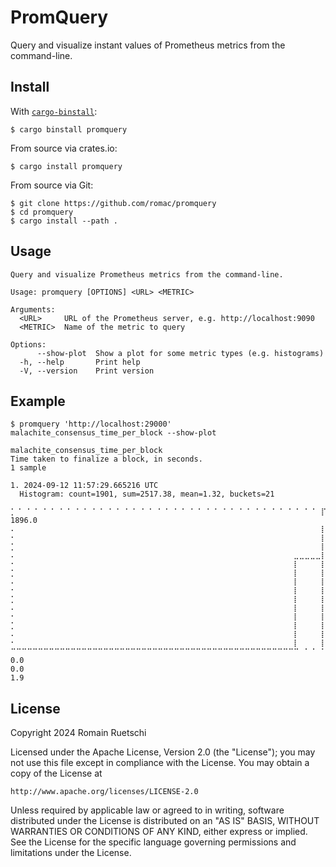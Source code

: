 # PromQuery

Query and visualize instant values of Prometheus metrics from the command-line.

## Install

With [`cargo-binstall`](https://github.com/cargo-bins/cargo-binstall):

```
$ cargo binstall promquery
```

From source via crates.io:

```
$ cargo install promquery
```

From source via Git:

```
$ git clone https://github.com/romac/promquery
$ cd promquery
$ cargo install --path .
```

## Usage

```
Query and visualize Prometheus metrics from the command-line.

Usage: promquery [OPTIONS] <URL> <METRIC>

Arguments:
  <URL>     URL of the Prometheus server, e.g. http://localhost:9090
  <METRIC>  Name of the metric to query

Options:
      --show-plot  Show a plot for some metric types (e.g. histograms)
  -h, --help       Print help
  -V, --version    Print version
```

## Example

```
$ promquery 'http://localhost:29000' malachite_consensus_time_per_block --show-plot

malachite_consensus_time_per_block
Time taken to finalize a block, in seconds.
1 sample

1. 2024-09-12 11:57:29.665216 UTC
  Histogram: count=1901, sum=2517.38, mean=1.32, buckets=21

⡁⠈⠀⠁⠈⠀⠁⠈⠀⠁⠈⠀⠁⠈⠀⠁⠈⠀⠁⠈⠀⠁⠈⠀⠁⠈⠀⠁⠈⠀⠁⠈⠀⠁⠈⠀⠁⠈⠀⠁⠈⠀⠁⠈⠀⠁⠈⠀⠁⠈⠀⠁⠈⠀⠁⠈⠀⡏⠉⠉⠉⢹⠉⠉⠉⠉⢹⠉⠉⠉⠉⡏⠉⠉⠉⠉⡏⠉⠉⠉⢹⠉⠉⠉⠉⢹⠉⠉⠉⠉⡇ 1896.0
⠄⠀⠀⠀⠀⠀⠀⠀⠀⠀⠀⠀⠀⠀⠀⠀⠀⠀⠀⠀⠀⠀⠀⠀⠀⠀⠀⠀⠀⠀⠀⠀⠀⠀⠀⠀⠀⠀⠀⠀⠀⠀⠀⠀⠀⠀⠀⠀⠀⠀⠀⠀⠀⠀⠀⠀⠀⡇⠀⠀⠀⢸⠀⠀⠀⠀⢸⠀⠀⠀⠀⡇⠀⠀⠀⠀⡇⠀⠀⠀⢸⠀⠀⠀⠀⢸⠀⠀⠀⠀⡇
⠂⠀⠀⠀⠀⠀⠀⠀⠀⠀⠀⠀⠀⠀⠀⠀⠀⠀⠀⠀⠀⠀⠀⠀⠀⠀⠀⠀⠀⠀⠀⠀⠀⠀⠀⠀⠀⠀⠀⠀⠀⠀⠀⠀⠀⠀⠀⠀⠀⠀⠀⠀⠀⠀⠀⠀⠀⡇⠀⠀⠀⢸⠀⠀⠀⠀⢸⠀⠀⠀⠀⡇⠀⠀⠀⠀⡇⠀⠀⠀⢸⠀⠀⠀⠀⢸⠀⠀⠀⠀⡇
⡁⠀⠀⠀⠀⠀⠀⠀⠀⠀⠀⠀⠀⠀⠀⠀⠀⠀⠀⠀⠀⠀⠀⠀⠀⠀⠀⠀⠀⠀⠀⠀⠀⠀⠀⠀⠀⠀⠀⠀⠀⠀⠀⠀⠀⠀⠀⠀⠀⠀⠀⠀⠀⠀⠀⠀⠀⡇⠀⠀⠀⢸⠀⠀⠀⠀⢸⠀⠀⠀⠀⡇⠀⠀⠀⠀⡇⠀⠀⠀⢸⠀⠀⠀⠀⢸⠀⠀⠀⠀⡇
⠄⠀⠀⠀⠀⠀⠀⠀⠀⠀⠀⠀⠀⠀⠀⠀⠀⠀⠀⠀⠀⠀⠀⠀⠀⠀⠀⠀⠀⠀⠀⠀⠀⠀⠀⠀⠀⠀⠀⠀⠀⠀⠀⠀⠀⠀⠀⠀⠀⠀⠀⠀⣀⣀⣀⣀⣀⡇⠀⠀⠀⢸⠀⠀⠀⠀⢸⠀⠀⠀⠀⡇⠀⠀⠀⠀⡇⠀⠀⠀⢸⠀⠀⠀⠀⢸⠀⠀⠀⠀⡇
⠂⠀⠀⠀⠀⠀⠀⠀⠀⠀⠀⠀⠀⠀⠀⠀⠀⠀⠀⠀⠀⠀⠀⠀⠀⠀⠀⠀⠀⠀⠀⠀⠀⠀⠀⠀⠀⠀⠀⠀⠀⠀⠀⠀⠀⠀⠀⠀⠀⠀⠀⠀⡇⠀⠀⠀⠀⡇⠀⠀⠀⢸⠀⠀⠀⠀⢸⠀⠀⠀⠀⡇⠀⠀⠀⠀⡇⠀⠀⠀⢸⠀⠀⠀⠀⢸⠀⠀⠀⠀⡇
⡁⠀⠀⠀⠀⠀⠀⠀⠀⠀⠀⠀⠀⠀⠀⠀⠀⠀⠀⠀⠀⠀⠀⠀⠀⠀⠀⠀⠀⠀⠀⠀⠀⠀⠀⠀⠀⠀⠀⠀⠀⠀⠀⠀⠀⠀⠀⠀⠀⠀⠀⠀⡇⠀⠀⠀⠀⡇⠀⠀⠀⢸⠀⠀⠀⠀⢸⠀⠀⠀⠀⡇⠀⠀⠀⠀⡇⠀⠀⠀⢸⠀⠀⠀⠀⢸⠀⠀⠀⠀⡇
⠄⠀⠀⠀⠀⠀⠀⠀⠀⠀⠀⠀⠀⠀⠀⠀⠀⠀⠀⠀⠀⠀⠀⠀⠀⠀⠀⠀⠀⠀⠀⠀⠀⠀⠀⠀⠀⠀⠀⠀⠀⠀⠀⠀⠀⠀⠀⠀⠀⠀⠀⠀⡇⠀⠀⠀⠀⡇⠀⠀⠀⢸⠀⠀⠀⠀⢸⠀⠀⠀⠀⡇⠀⠀⠀⠀⡇⠀⠀⠀⢸⠀⠀⠀⠀⢸⠀⠀⠀⠀⡇
⠂⠀⠀⠀⠀⠀⠀⠀⠀⠀⠀⠀⠀⠀⠀⠀⠀⠀⠀⠀⠀⠀⠀⠀⠀⠀⠀⠀⠀⠀⠀⠀⠀⠀⠀⠀⠀⠀⠀⠀⠀⠀⠀⠀⠀⠀⠀⠀⠀⠀⠀⠀⡇⠀⠀⠀⠀⡇⠀⠀⠀⢸⠀⠀⠀⠀⢸⠀⠀⠀⠀⡇⠀⠀⠀⠀⡇⠀⠀⠀⢸⠀⠀⠀⠀⢸⠀⠀⠀⠀⡇
⡁⠀⠀⠀⠀⠀⠀⠀⠀⠀⠀⠀⠀⠀⠀⠀⠀⠀⠀⠀⠀⠀⠀⠀⠀⠀⠀⠀⠀⠀⠀⠀⠀⠀⠀⠀⠀⠀⠀⠀⠀⠀⠀⠀⠀⠀⠀⠀⠀⠀⠀⠀⡇⠀⠀⠀⠀⡇⠀⠀⠀⢸⠀⠀⠀⠀⢸⠀⠀⠀⠀⡇⠀⠀⠀⠀⡇⠀⠀⠀⢸⠀⠀⠀⠀⢸⠀⠀⠀⠀⡇
⠄⠀⠀⠀⠀⠀⠀⠀⠀⠀⠀⠀⠀⠀⠀⠀⠀⠀⠀⠀⠀⠀⠀⠀⠀⠀⠀⠀⠀⠀⠀⠀⠀⠀⠀⠀⠀⠀⠀⠀⠀⠀⠀⠀⠀⠀⠀⠀⠀⠀⠀⠀⡇⠀⠀⠀⠀⡇⠀⠀⠀⢸⠀⠀⠀⠀⢸⠀⠀⠀⠀⡇⠀⠀⠀⠀⡇⠀⠀⠀⢸⠀⠀⠀⠀⢸⠀⠀⠀⠀⡇
⠂⠀⠀⠀⠀⠀⠀⠀⠀⠀⠀⠀⠀⠀⠀⠀⠀⠀⠀⠀⠀⠀⠀⠀⠀⠀⠀⠀⠀⠀⠀⠀⠀⠀⠀⠀⠀⠀⠀⠀⠀⠀⠀⠀⠀⠀⠀⠀⠀⠀⠀⠀⡇⠀⠀⠀⠀⡇⠀⠀⠀⢸⠀⠀⠀⠀⢸⠀⠀⠀⠀⡇⠀⠀⠀⠀⡇⠀⠀⠀⢸⠀⠀⠀⠀⢸⠀⠀⠀⠀⡇
⡁⠀⠀⠀⠀⠀⠀⠀⠀⠀⠀⠀⠀⠀⠀⠀⠀⠀⠀⠀⠀⠀⠀⠀⠀⠀⠀⠀⠀⠀⠀⠀⠀⠀⠀⠀⠀⠀⠀⠀⠀⠀⠀⠀⠀⠀⠀⠀⠀⠀⠀⠀⡇⠀⠀⠀⠀⡇⠀⠀⠀⢸⠀⠀⠀⠀⢸⠀⠀⠀⠀⡇⠀⠀⠀⠀⡇⠀⠀⠀⢸⠀⠀⠀⠀⢸⠀⠀⠀⠀⡇
⠄⠀⠀⠀⠀⠀⠀⠀⠀⠀⠀⠀⠀⠀⠀⠀⠀⠀⠀⠀⠀⠀⠀⠀⠀⠀⠀⠀⠀⠀⠀⠀⠀⠀⠀⠀⠀⠀⠀⠀⠀⠀⠀⠀⠀⠀⠀⠀⠀⠀⠀⠀⡇⠀⠀⠀⠀⡇⠀⠀⠀⢸⠀⠀⠀⠀⢸⠀⠀⠀⠀⡇⠀⠀⠀⠀⡇⠀⠀⠀⢸⠀⠀⠀⠀⢸⠀⠀⠀⠀⡇
⠂⠀⠀⠀⠀⠀⠀⠀⠀⠀⠀⠀⠀⠀⠀⠀⠀⠀⠀⠀⠀⠀⠀⠀⠀⠀⠀⠀⠀⠀⠀⠀⠀⠀⠀⠀⠀⠀⠀⠀⠀⠀⠀⠀⠀⠀⠀⠀⠀⠀⠀⠀⡇⠀⠀⠀⠀⡇⠀⠀⠀⢸⠀⠀⠀⠀⢸⠀⠀⠀⠀⡇⠀⠀⠀⠀⡇⠀⠀⠀⢸⠀⠀⠀⠀⢸⠀⠀⠀⠀⡇
⠉⠉⠉⠉⠉⠉⠉⠉⠉⠉⠉⠉⠉⠉⠉⠉⠉⠉⠉⠉⠉⠉⠉⠉⠉⠉⠉⠉⠉⠉⠉⠉⠉⠉⠉⠉⠉⠉⠉⠉⠉⠉⠉⠉⠉⠉⠉⠉⠉⠉⠉⠉⠉⠀⠁⠈⠀⠁⠈⠀⠁⠈⠀⠁⠈⠀⠉⠈⠀⠁⠈⠁⠁⠈⠀⠁⠉⠀⠁⠈⠈⠁⠈⠀⠁⠈⠀⠁⠈⠀⠁ 0.0
0.0                                                                                    1.9
```

## License

Copyright 2024 Romain Ruetschi

Licensed under the Apache License, Version 2.0 (the "License");
you may not use this file except in compliance with the License.
You may obtain a copy of the License at

    http://www.apache.org/licenses/LICENSE-2.0

Unless required by applicable law or agreed to in writing, software
distributed under the License is distributed on an "AS IS" BASIS,
WITHOUT WARRANTIES OR CONDITIONS OF ANY KIND, either express or implied.
See the License for the specific language governing permissions and
limitations under the License.
